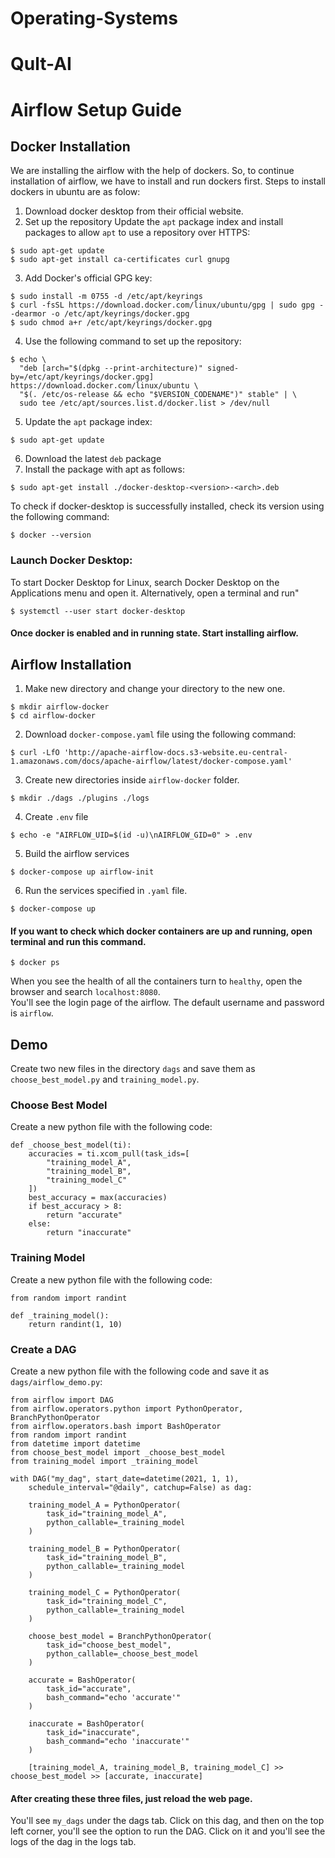 # Operating-Systems




# Qult-AI

# Airflow Setup Guide

## Docker Installation
We are installing the airflow with the help of dockers. So, to continue installation of airflow, we have to install and run dockers first. Steps to install dockers in ubuntu are as folow:

1. Download docker desktop from their official website.
2. Set up the repository
Update the `apt` package index and install packages to allow `apt` to use a repository over HTTPS:
```
$ sudo apt-get update
$ sudo apt-get install ca-certificates curl gnupg
```
3. Add Docker's official GPG key:
```
$ sudo install -m 0755 -d /etc/apt/keyrings
$ curl -fsSL https://download.docker.com/linux/ubuntu/gpg | sudo gpg --dearmor -o /etc/apt/keyrings/docker.gpg
$ sudo chmod a+r /etc/apt/keyrings/docker.gpg
```
4. Use the following command to set up the repository:
```
$ echo \
  "deb [arch="$(dpkg --print-architecture)" signed-by=/etc/apt/keyrings/docker.gpg] https://download.docker.com/linux/ubuntu \
  "$(. /etc/os-release && echo "$VERSION_CODENAME")" stable" | \
  sudo tee /etc/apt/sources.list.d/docker.list > /dev/null
```
5. Update the `apt` package index:
```
$ sudo apt-get update
```
6. Download the latest `deb` package
7. Install the package with apt as follows:
```
$ sudo apt-get install ./docker-desktop-<version>-<arch>.deb
```

To check if docker-desktop is successfully installed, check its version using the following command:
```
$ docker --version
```
### Launch Docker Desktop:
To start Docker Desktop for Linux, search Docker Desktop on the Applications menu and open it. Alternatively, open a terminal and run"
```
$ systemctl --user start docker-desktop
```

#### Once docker is enabled and in running state. Start installing airflow.


## Airflow Installation
1. Make new directory and change your directory to the new one.
```
$ mkdir airflow-docker
$ cd airflow-docker
```
2. Download `docker-compose.yaml` file using the following command:
```
$ curl -LfO 'http://apache-airflow-docs.s3-website.eu-central-1.amazonaws.com/docs/apache-airflow/latest/docker-compose.yaml'
```
3. Create new directories inside `airflow-docker` folder.
```
$ mkdir ./dags ./plugins ./logs
```
4. Create `.env` file
```
$ echo -e "AIRFLOW_UID=$(id -u)\nAIRFLOW_GID=0" > .env
```
5. Build the airflow services
```
$ docker-compose up airflow-init
```
6. Run the services specified in `.yaml` file.
```
$ docker-compose up
```

#### If you want to check which docker containers are up and running, open terminal and run this command.
```
$ docker ps
```

When you see the health of all the containers turn to `healthy`, open the browser and search `localhost:8080`. <br>
You'll see the login page of the airflow. The default username and password is `airflow`.


## Demo

Create two new files in the directory `dags` and save them as `choose_best_model.py` and `training_model.py`.
### Choose Best Model
Create a new python file with the following code:
```
def _choose_best_model(ti):
    accuracies = ti.xcom_pull(task_ids=[
        "training_model_A",
        "training_model_B",
        "training_model_C"
    ])
    best_accuracy = max(accuracies)
    if best_accuracy > 8:
        return "accurate"
    else:
        return "inaccurate"
```
### Training Model
Create a new python file with the following code:
```
from random import randint

def _training_model():
    return randint(1, 10)
```
### Create a DAG
Create a new python file with the following code and save it as `dags/airflow_demo.py`:
```
from airflow import DAG
from airflow.operators.python import PythonOperator, BranchPythonOperator
from airflow.operators.bash import BashOperator
from random import randint
from datetime import datetime
from choose_best_model import _choose_best_model
from training_model import _training_model

with DAG("my_dag", start_date=datetime(2021, 1, 1), 
    schedule_interval="@daily", catchup=False) as dag:

    training_model_A = PythonOperator(
        task_id="training_model_A",
        python_callable=_training_model
    )

    training_model_B = PythonOperator(
        task_id="training_model_B",
        python_callable=_training_model
    )

    training_model_C = PythonOperator(
        task_id="training_model_C",
        python_callable=_training_model
    )
    
    choose_best_model = BranchPythonOperator(
        task_id="choose_best_model",
        python_callable=_choose_best_model
    )

    accurate = BashOperator(
        task_id="accurate",
        bash_command="echo 'accurate'"
    )

    inaccurate = BashOperator(
        task_id="inaccurate",
        bash_command="echo 'inaccurate'"
    )

    [training_model_A, training_model_B, training_model_C] >> choose_best_model >> [accurate, inaccurate]
```
#### After creating these three files, just reload the web page.
You'll see `my_dags` under the dags tab. Click on this dag, and then on the top left corner, you'll see the option to run the DAG. Click on it and you'll see the logs of the dag in the logs tab.
